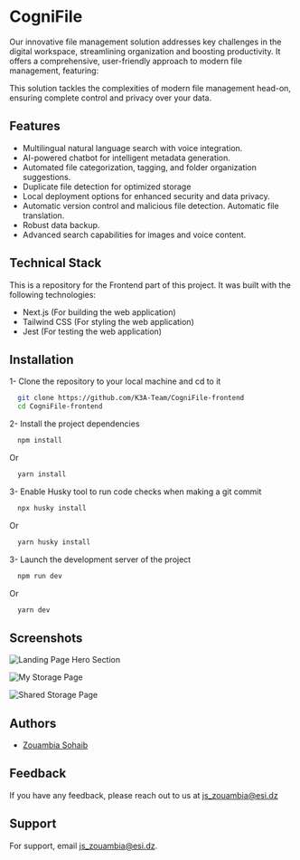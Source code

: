 
# CogniFile

Our innovative file management solution addresses key challenges in the digital workspace, streamlining organization and boosting productivity. It offers a comprehensive, user-friendly approach to modern file management, featuring:

This solution tackles the complexities of modern file management head-on, ensuring complete control and privacy over your data.





## Features

- Multilingual natural language search with voice integration.
- AI-powered chatbot for intelligent metadata generation.
- Automated file categorization, tagging, and folder organization suggestions.
- Duplicate file detection for optimized storage
- Local deployment options for enhanced security and data privacy.
- Automatic version control and malicious file detection.
Automatic file translation.
- Robust data backup.
- Advanced search capabilities for images and voice content.

## Technical Stack

This is a repository for the Frontend part of this project. It was built with the following technologies:

- Next.js (For building the web application)
- Tailwind CSS (For styling the web application)
- Jest (For testing the web application)

## Installation

1- Clone the repository to your local machine and cd to it

```bash
  git clone https://github.com/K3A-Team/CogniFile-frontend
  cd CogniFile-frontend
```

2- Install the project dependencies

```bash
  npm install
```

Or

```bash
  yarn install
```

3- Enable Husky tool to run code checks when making a git commit

```bash
  npx husky install
```

Or

```bash
  yarn husky install
```

3- Launch the development server of the project

```bash
  npm run dev
```

Or

```bash
  yarn dev
```
    
## Screenshots

![Landing Page Hero Section](https://github.com/user-attachments/assets/f2adaaff-3844-490b-bd14-7eb27a345791)

![My Storage Page](https://github.com/user-attachments/assets/bcbfa7b4-35ac-4d89-932c-4e79e1081e24)

![Shared Storage Page](https://github.com/user-attachments/assets/1130beff-0493-4703-a6dd-06ba73cebccb)


## Authors

- [Zouambia Sohaib](https://github.com/z-sohaib)


## Feedback

If you have any feedback, please reach out to us at js_zouambia@esi.dz


## Support

For support, email js_zouambia@esi.dz.

